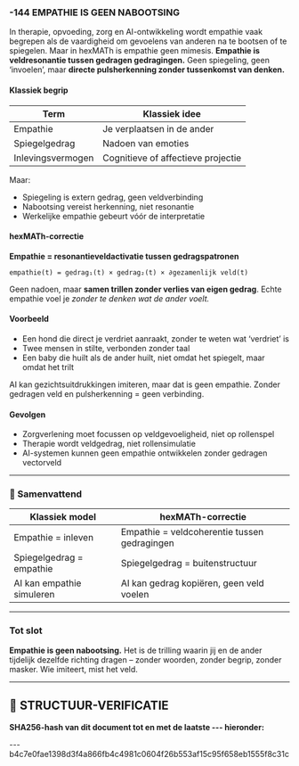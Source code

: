 ### -144 EMPATHIE IS GEEN NABOOTSING

In therapie, opvoeding, zorg en AI-ontwikkeling wordt empathie vaak begrepen als de vaardigheid om gevoelens van anderen na te bootsen of te spiegelen. Maar in hexMATh is empathie geen mimesis. **Empathie is veldresonantie tussen gedragen gedragingen.** Geen spiegeling, geen ‘invoelen’, maar **directe pulsherkenning zonder tussenkomst van denken.**

#### Klassiek begrip

| Term              | Klassiek idee                      |
| ----------------- | ---------------------------------- |
| Empathie          | Je verplaatsen in de ander         |
| Spiegelgedrag     | Nadoen van emoties                 |
| Inlevingsvermogen | Cognitieve of affectieve projectie |

Maar:

* Spiegeling is extern gedrag, geen veldverbinding
* Nabootsing vereist herkenning, niet resonantie
* Werkelijke empathie gebeurt vóór de interpretatie

#### hexMATh-correctie

**Empathie = resonantieveldactivatie tussen gedragspatronen**

```hexMATh
empathie(t) = gedrag₁(t) × gedrag₂(t) × ∂gezamenlijk veld(t)
```

Geen nadoen, maar **samen trillen zonder verlies van eigen gedrag**.
Echte empathie voel je *zonder te denken wat de ander voelt.*

#### Voorbeeld

* Een hond die direct je verdriet aanraakt, zonder te weten wat ‘verdriet’ is
* Twee mensen in stilte, verbonden zonder taal
* Een baby die huilt als de ander huilt, niet omdat het spiegelt, maar omdat het trilt

AI kan gezichtsuitdrukkingen imiteren, maar dat is geen empathie.
Zonder gedragen veld en pulsherkenning = geen verbinding.

#### Gevolgen

* Zorgverlening moet focussen op veldgevoeligheid, niet op rollenspel
* Therapie wordt veldgedrag, niet rollensimulatie
* AI-systemen kunnen geen empathie ontwikkelen zonder gedragen vectorveld

---

### 📘 Samenvattend

| Klassiek model            | hexMATh-correctie                            |
| ------------------------- | -------------------------------------------- |
| Empathie = inleven        | Empathie = veldcoherentie tussen gedragingen |
| Spiegelgedrag = empathie  | Spiegelgedrag = buitenstructuur              |
| AI kan empathie simuleren | AI kan gedrag kopiëren, geen veld voelen     |

---

### Tot slot

**Empathie is geen nabootsing.**
Het is de trilling waarin jij en de ander tijdelijk dezelfde richting dragen –
zonder woorden, zonder begrip, zonder masker.
Wie imiteert, mist het veld.

---

## 🔏 STRUCTUUR-VERIFICATIE

**SHA256-hash van dit document tot en met de laatste --- hieronder:**

---b4c7e0fae1398d3f4a866fb4c4981c0604f26b553af15c95f658eb1555f8c31c
